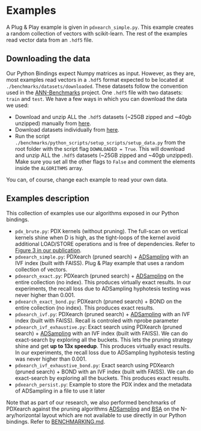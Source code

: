 # Examples
A Plug & Play example is given in `pdxearch_simple.py`. This example creates a random collection of vectors with scikit-learn. The rest of the examples read vector data from an `.hdf5` file.

## Downloading the data
Our Python Bindings expect Numpy matrices as input. However, as they are, most examples read vectors in a `.hdf5` format expected to be located at `./benchmarks/datasets/downloaded`. These datasets follow the convention used in the [ANN-Benchmarks](https://github.com/erikbern/ann-benchmarks/) project. One `.hdf5` file with two datasets: `train` and `test`. We have a few ways in which you can download the data we used:
- Download and unzip ALL the `.hdf5` datasets (~25GB zipped and ~40gb unzipped) manually from [here](https://drive.google.com/file/d/1I8pbwGDCSe3KqfIegAllwoP5q6F4ohj2/view?usp=sharing).
- Download datasets individually from [here](https://drive.google.com/drive/folders/1f76UCrU52N2wToGMFg9ir1MY8ZocrN34?usp=sharing). 
- Run the script `./benchmarks/python_scripts/setup_scripts/setup_data.py` from the root folder with the script flag `DOWNLOADED = True`. This will download and unzip ALL the `.hdf5` datasets (~25GB zipped and ~40gb unzipped). Make sure you set all the other flags to `False` and comment the elements inside the `ALGORITHMS` array.

You can, of course, change each example to read your own data.



## Examples description

This collection of examples use our algorithms exposed in our Python bindings. 

- `pdx_brute.py`: PDX kernels (without pruning). The full-scan on vertical kernels shine when D is high, as the tight-loops of the kernel avoid additional LOAD/STORE operations and is free of dependencies. Refer to [Figure 3 in our publication](https://ir.cwi.nl/pub/35044/35044.pdf).
- `pdxearch_simple.py`: PDXearch (pruned search) + [ADSampling](https://github.com/gaoj0017/ADSampling/) with an IVF index (built with FAISS). Plug & Play example that uses a random collection of vectors.
- `pdxearch_exact.py`: PDXearch (pruned search) + [ADSampling](https://github.com/gaoj0017/ADSampling/) on the entire collection (no index). This produces virtually exact results. In our experiments, the recall loss due to ADSampling hyphotesis testing was never higher than 0.001.
- `pdxearch_exact_bond.py`: PDXearch (pruned search) + BOND on the entire collection (no index). This produces exact results. 
- `pdxearch_ivf.py`: PDXearch (pruned search) + [ADSampling](https://github.com/gaoj0017/ADSampling/) with an IVF index (built with FAISS). Recall is controled with nprobe parameter
- `pdxearch_ivf_exhaustive.py`: Exact search using PDXearch (pruned search) + [ADSampling](https://github.com/gaoj0017/ADSampling/) with an IVF index (built with FAISS). We can do exact-search by exploring all the buckets. This lets the pruning strategy shine and get **up to 13x speedup**. This produces virtually exact results. In our experiments, the recall loss due to ADSampling hyphotesis testing was never higher than 0.001.
- `pdxearch_ivf_exhaustive_bond.py`: Exact search using PDXearch (pruned search) + BOND with an IVF index (built with FAISS). We can do exact-search by exploring all the buckets. This produces exact results.
- `pdxearch_persist.py`: Example to store the PDX index and the metadata of ADSampling in a file to use it later

Note that as part of our research, we also performed benchmarks of PDXearch against the pruning algorithms [ADSampling](https://github.com/gaoj0017/ADSampling/) and [BSA](https://github.com/mingyu-hkustgz/Res-Infer) on the N-ary/horizontal layout which are not available to use directly in our Python bindings. Refer to [BENCHMARKING.md](/BENCHMARKING.md).